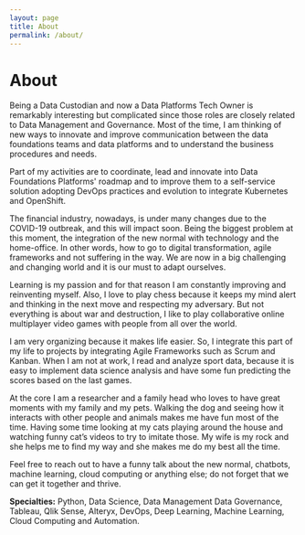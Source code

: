 ```yaml
---
layout: page
title: About
permalink: /about/
---
```


# About

Being a Data Custodian and now a Data Platforms Tech Owner is remarkably interesting but complicated since those roles are closely related to Data Management and Governance. Most of the time, I am thinking of new ways to innovate and improve communication between the data foundations teams and data platforms and to understand the business procedures and needs.

Part of my activities are to coordinate, lead and innovate into Data Foundations Platforms' roadmap and to improve them to a self-service solution adopting DevOps practices and evolution to integrate Kubernetes and OpenShift.

The financial industry, nowadays, is under many changes due to the COVID-19 outbreak, and this will impact soon. Being the biggest problem at this moment, the integration of the new normal with technology and the home-office. In other words, how to go to digital transformation, agile frameworks and not suffering in the way. We are now in a big challenging and changing world and it is our must to adapt ourselves.

Learning is my passion and for that reason I am constantly improving and reinventing myself. Also, I love to play chess because it keeps my mind alert and thinking in the next move and respecting my adversary. But not everything is about war and destruction, I like to play collaborative online multiplayer video games with people from all over the world.

I am very organizing because it makes life easier. So, I integrate this part of my life to projects by integrating Agile Frameworks such as Scrum and Kanban. When I am not at work, I read and analyze sport data, because it is easy to implement data science analysis and have some fun predicting the scores based on the last games.

At the core I am a researcher and a family head who loves to have great moments with my family and my pets. Walking the dog and seeing how it interacts with other people and animals makes me have fun most of the time. Having some time looking at my cats playing around the house and watching funny cat’s videos to try to imitate those. My wife is my rock and she helps me to find my way and she makes me do my best all the time.

Feel free to reach out to have a funny talk about the new normal, chatbots, machine learning, cloud computing or anything else; do not forget that we can get it together and thrive.

**Specialties:** Python, Data Science, Data Management Data Governance, Tableau, Qlik Sense, Alteryx, DevOps, Deep Learning, Machine Learning, Cloud Computing and Automation.
